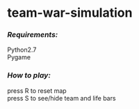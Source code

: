 # team-war-simulation

### *Requirements:*  
Python2.7  
Pygame  
  
### *How to play:*   
press R to reset map  
press S to see/hide team and  life bars   
